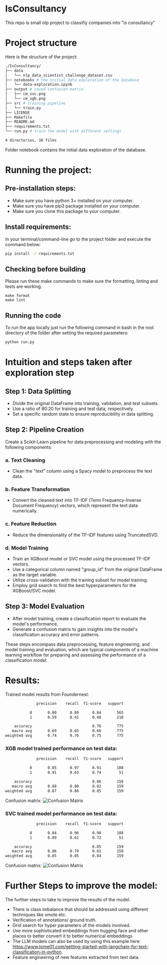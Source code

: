 # IsConsultancy
This repo is small nlp project to classifiy companies into "is consultancy"

# Project structure
Here is the structure of the project:
````bash
./IsConsultancy/
├── data
│   └── nlp_data_scientist_challenge_dataset.csv
├── notebooks # the initial data exploration of the database
│   └── data-exploration.ipynb
├── output # saved confusion matrix
│   ├── cm_svc.png
│   └── cm_xgb.png
├── src # training pipeline
│   └── train.py
├── LICENSE
├── Makefile
├── README.md
├── requirements.txt
└── run.py # train the model with different settings

4 directories, 10 files
````
Folder notebook contains the initial data exploration of the database.
# Running the project:
## Pre-installation steps:
- Make sure you have python 3+ installed on your computer.
- Make sure you have pip3 package installed on your computer.
- Make sure you clone this package to your computer.

## Install requirements: 
In your terminal/command-line go to the project folder and execute the command below:
```bash
pip install -r requirements.txt
```
## Checking before building
Please run these make commands to make sure the formatting, linting and tests are working.
````commandline
make format
make lint
````
## Running the code 
To run the app locally just run the following command in bash in the root directory of the folder after setting the required parameters:
````bash
python run.py 
````

# Intuition and steps taken after exploration step

## Step 1: Data Splitting

- Divide the original DataFrame into training, validation, and test subsets.
- Use a ratio of 80:20 for training and test data, respectively.
- Set a specific random state to ensure reproducibility in data splitting.

## Step 2: Pipeline Creation

Create a Scikit-Learn pipeline for data preprocessing and modeling with the following components:

### a. Text Cleaning

- Clean the "text" column using a Spacy model to preprocess the text data.

### b. Feature Transformation

- Convert the cleaned text into TF-IDF (Term Frequency-Inverse Document Frequency) vectors, which represent the text data numerically.

### c. Feature Reduction

- Reduce the dimensionality of the TF-IDF features using TruncatedSVD.

### d. Model Training

- Train an XGBoost model or SVC model using the processed TF-IDF vectors.
- Use a categorical column named "group_id" from the original DataFrame as the target variable.
- Utilize cross-validation with the training subset for model training.
- Employ grid search to find the best hyperparameters for the XGBoost/SVC model.

## Step 3: Model Evaluation

- After model training, create a classification report to evaluate the model's performance.
- Generate a confusion matrix to gain insights into the model's classification accuracy and error patterns.

These steps encompass data preprocessing, feature engineering, and model training and evaluation, which are typical components of a machine learning workflow for preparing and assessing the performance of a classification model.

# Results:
Trained model results from Foundernest:
````bash
              precision    recall  f1-score   support

           0       0.80      0.89      0.84       565
           1       0.59      0.41      0.48       210

    accuracy                           0.76       775
   macro avg       0.69      0.65      0.66       775
weighted avg       0.74      0.76      0.75       775
````

### XGB model trained performance on test data: 
````bash
              precision    recall  f1-score   support

           0       0.85      0.97      0.91       108
           1       0.91      0.63      0.74        51

    accuracy                           0.86       159
   macro avg       0.88      0.80      0.82       159
weighted avg       0.87      0.86      0.85       159

````
Confusion matrix:
![Confusion Matrix](output/cm_xgb.png)
### SVC trained model performance on test data:

````bash
              precision    recall  f1-score   support

           0       0.84      0.96      0.90       108
           1       0.89      0.61      0.72        51

    accuracy                           0.85       159
   macro avg       0.86      0.79      0.81       159
weighted avg       0.85      0.85      0.84       159
````
Confusion matrix:
![Confusion Matrix](output/cm_svc.png)

# Further Steps to improve the model:
The further steps to take to improve the results of the model.
* There is class imbalance that should be addressed using different techniques like smote etc.
* Verification of annotations/ ground truth.
* Grid search for hyper parameters of the models involved.
* Use more sophisticated embeddings from hugging face and other places to better convert it to better numerical embeddings
* The LLM models can also be used by using this example here: https://www.tome01.com/getting-started-with-langchain-for-text-classification-in-python.
* Feature engineering of new features extracted from text data.